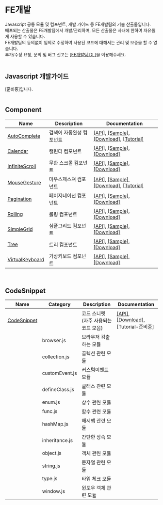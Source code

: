 FE개발
======================
Javascript 공통 모듈 및 컴포넌트, 개발 가이드 등 FE개발팀의 기술 산출물입니다.<br>
배포되는 산출물은 FE개발팀에서 개발/관리하며, 모든 산출물은 사내에 한하여 자유롭게 사용할 수 있습니다.<br>
FE개발팀의 동의없이 임의로 수정하여 사용된 코드에 대해서는 관리 및 보증을 할 수 없습니다.<br>
추가/수정 요청, 문의 및 버그 신고는 [[FE개발팀 DL]](e0242@nhnent.com)을 이용해주세요.
<br><br>

## Javascript 개발가이드
[준비중]입니다.
<br>
<br>

## Component
|Name|Description|Documentation|
| ---- | ---- | ---- |
|[AutoComplete](https://github.nhnent.com/fe/component-auto-complete/)|검색어 자동완성 컴포넌트|[[API]](https://github.nhnent.com/pages/fe/component-auto-complete), [[Sample]](https://github.nhnent.com/pages/fe/component-auto-complete/tutorial-sample1.html),  [[Download]](https://github.nhnent.com/fe/component-auto-complete), [[Tutorial]](https://github.nhnent.com/FE/Component-AutoComplete/wiki/Component-AutoComplete)|
|[Calendar](https://github.nhnent.com/fe/component-calendar/)|캘린더 컴포넌트|[[API]](https://github.nhnent.com/pages/fe/component-calendar/), [[Sample]](https://github.nhnent.com/pages/fe/component-calendar/tutorial-default.html), [[Download]](https://github.nhnent.com/fe/component-calendar/)|
|[InfiniteScroll](https://github.nhnent.com/fe/component-infinite-scroll/)|무한 스크롤 컴포넌트|[[API]](https://github.nhnent.com/pages/fe/component-infinite-scroll/), [[Sample]](https://github.nhnent.com/pages/fe/component-infinite-scroll/tutorial-sample1.html),  [[Download]](https://github.nhnent.com/fe/component-infinite-scroll/)|
|[MouseGesture](https://github.nhnent.com/fe/component-mouse-gesture/)|마우스제스쳐 컴포넌트|[[API]](http://github.nhnent.com/pages/fe/component-mouse-gesture/), [[Sample]](http://github.nhnent.com/pages/fe/component-mouse-gesture/tutorial-sample_default.html),  [[Download]](https://github.nhnent.com/fe/component-mouse-gesture), [[Tutorial]](https://github.nhnent.com/fe/component-mouse-gesture/wiki)|
|[Pagination](https://github.nhnent.com/fe/component-pagination/)|페이지네이션 컴포넌트|[[API]](https://github.nhnent.com/pages/fe/component-pagination/), [[Sample]](https://github.nhnent.com/pages/fe/component-pagination/tutorial-default.html),  [[Download]](https://github.nhnent.com/fe/component-pagination/)|
|[Rolling](https://github.nhnent.com/fe/component-rolling/)|롤링 컴포넌트|[[API]](https://github.nhnent.com/pages/fe/component-rolling/), [[Sample]](https://github.nhnent.com/pages/fe/component-rolling/tutorial-index_default_nocircle.html), [[Download]](https://github.nhnent.com/fe/component-rolling)|
|[SimpleGrid](https://github.nhnent.com/fe/component-simple-grid/)|심플그리드 컴포넌트|[[API]](https://github.nhnent.com/pages/fe/component-simple-grid/), [[Sample]](https://github.nhnent.com/pages/fe/component-simple-grid/tutorial-sample1.html),  [[Download]](https://github.nhnent.com/fe/component-simple-grid)|
|[Tree](https://github.nhnent.com/fe/component-tree/)|트리 컴포넌트|[[API]](https://github.nhnent.com/pages/fe/component-tree/), [[Sample]](https://github.nhnent.com/pages/fe/component-tree/tutorial-index_default.html),  [[Download]](https://github.nhnent.com/fe/component-tree)|
|[VirtualKeyboard](https://github.nhnent.com/fe/component-virtual-keyboard/)|가상키보드 컴포넌트|[[API]](https://github.nhnent.com/pages/fe/component-virtual-keyboard/), [[Sample]](https://github.nhnent.com/pages/fe/component-virtual-keyboard/tutorial-mobile.html),  [[Download]](https://github.nhnent.com/fe/component-virtual-keyboard)|
<br>

## CodeSnippet
|Name|Category|Description|Documentation|
| ---- | ---- | ---- | ---- |
|[CodeSnippet](https://github.nhnent.com/fe/share-code-snippet/)||코드 스니펫 (자주 사용되는 코드 모음)|[[API]](https://github.nhnent.com/pages/fe/share-code-snippet/index.html), [[Download]](https://github.nhnent.com/fe/share-code-snippet), [Tutorial-준비중]|
||browser.js|브라우저 검출하는 모듈||
||collection.js|콜렉션 관련 모듈||
||customEvent.js|커스텀이벤트 모듈||
||defineClass.js|클래스 관련 모듈||
||enum.js|상수 관련 모듈||
||func.js|함수 관련 모듈||
||hashMap.js|해시맵 관련 모듈||
||inheritance.js|간단한 상속 모듈||
||object.js|객체 관련 모듈||
||string.js|문자열 관련 모듈||
||type.js|타입 체크 모듈||
||window.js|윈도우 객체 관련 모듈||



